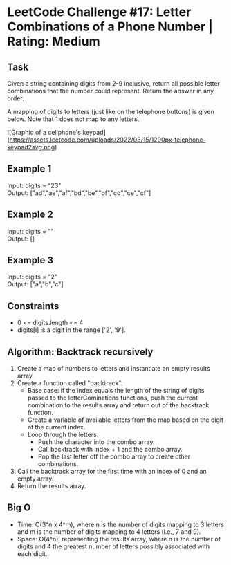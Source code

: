 # LeetCode Challenge #17: Letter Combinations of a Phone Number | Rating: Medium

## Task

Given a string containing digits from 2-9 inclusive, return all possible letter combinations that the number could represent. Return the answer in any order.

A mapping of digits to letters (just like on the telephone buttons) is given below. Note that 1 does not map to any letters.

![Graphic of a cellphone's keypad] (https://assets.leetcode.com/uploads/2022/03/15/1200px-telephone-keypad2svg.png)

## Example 1

Input: digits = "23"  
Output: ["ad","ae","af","bd","be","bf","cd","ce","cf"]

## Example 2

Input: digits = ""  
Output: []

## Example 3

Input: digits = "2"  
Output: ["a","b","c"]

## Constraints

- 0 <= digits.length <= 4
- digits[i] is a digit in the range ['2', '9'].

## Algorithm: Backtrack recursively

1. Create a map of numbers to letters and instantiate an empty results array.
2. Create a function called "backtrack".
    - Base case: if the index equals the length of the string of digits passed to the letterCominations functions, push the current combination to the results array and return out of the backtrack function.
    - Create a variable of available letters from the map based on the digit at the current index.
    - Loop through the letters.
      - Push the character into the combo array.
      - Call backtrack with index + 1 and the combo array.
      - Pop the last letter off the combo array to create other combinations.
3. Call the backtrack array for the first time with an index of 0 and an empty array.
4. Return the results array.

## Big O

- Time: O(3^n x 4^m), where n is the number of digits mapping to 3 letters and m is the number of digits mapping to 4 letters (i.e., 7 and 9).
- Space: O(4^n), representing the results array, where n is the number of digits and 4 the greatest number of letters possibly associated with each digit.

